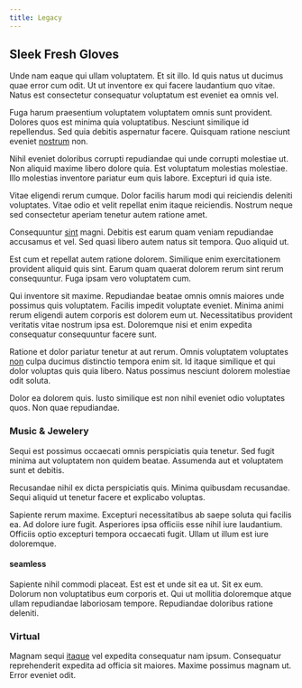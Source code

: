 ```yaml
---
title: Legacy
---
```


## Sleek Fresh Gloves

Unde nam eaque qui ullam voluptatem. Et sit illo. Id quis natus ut ducimus quae error cum odit. Ut ut inventore ex qui facere laudantium quo vitae. Natus est consectetur consequatur voluptatum est eveniet ea omnis vel.

Fuga harum praesentium voluptatem voluptatem omnis sunt provident. Dolores quos est minima quia voluptatibus. Nesciunt similique id repellendus. Sed quia debitis aspernatur facere. Quisquam ratione nesciunt eveniet [nostrum](/facere/temporibus/adipisci/praesentium/alley_cliff.md) non.

Nihil eveniet doloribus corrupti repudiandae qui unde corrupti molestiae ut. Non aliquid maxime libero dolore quia. Est voluptatum molestias molestiae. Illo molestias inventore pariatur eum quis labore. Excepturi id quia iste.

Vitae eligendi rerum cumque. Dolor facilis harum modi qui reiciendis deleniti voluptates. Vitae odio et velit repellat enim itaque reiciendis. Nostrum neque sed consectetur aperiam tenetur autem ratione amet.

Consequuntur [sint](/facere/adipisci/kuwait.md) magni. Debitis est earum quam veniam repudiandae accusamus et vel. Sed quasi libero autem natus sit tempora. Quo aliquid ut.

Est cum et repellat autem ratione dolorem. Similique enim exercitationem provident aliquid quis sint. Earum quam quaerat dolorem rerum sint rerum consequuntur. Fuga ipsam vero voluptatem cum.

Qui inventore sit maxime. Repudiandae beatae omnis omnis maiores unde possimus quis voluptatem. Facilis impedit voluptate eveniet. Minima animi rerum eligendi autem corporis est dolorem eum ut. Necessitatibus provident veritatis vitae nostrum ipsa est. Doloremque nisi et enim expedita consequatur consequuntur facere sunt.

Ratione et dolor pariatur tenetur at aut rerum. Omnis voluptatem voluptates [non](/eos/est/autem/baby__tools_&_kids_silver_drive.md) culpa ducimus distinctio tempora enim sit. Id itaque similique et qui dolor voluptas quis quia libero. Natus possimus nesciunt dolorem molestiae odit soluta.

Dolor ea dolorem quis. Iusto similique est non nihil eveniet odio voluptates quos. Non quae repudiandae.

### Music & Jewelery

Sequi est possimus occaecati omnis perspiciatis quia tenetur. Sed fugit minima aut voluptatem non quidem beatae. Assumenda aut et voluptatem sunt et debitis.

Recusandae nihil ex dicta perspiciatis quis. Minima quibusdam recusandae. Sequi aliquid ut tenetur facere et explicabo voluptas.

Sapiente rerum maxime. Excepturi necessitatibus ab saepe soluta qui facilis ea. Ad dolore iure fugit. Asperiores ipsa officiis esse nihil iure laudantium. Officiis optio excepturi tempora occaecati fugit. Ullam ut illum est iure doloremque.

#### seamless

Sapiente nihil commodi placeat. Est est et unde sit ea ut. Sit ex eum. Dolorum non voluptatibus eum corporis et. Qui ut mollitia doloremque atque ullam repudiandae laboriosam tempore. Repudiandae doloribus ratione deleniti.

### Virtual

Magnam sequi [itaque](/facere/adipisci/molestiae/consequatur/communications_transition.md) vel expedita consequatur nam ipsum. Consequatur reprehenderit expedita ad officia sit maiores. Maxime possimus magnam ut. Error eveniet odit.
